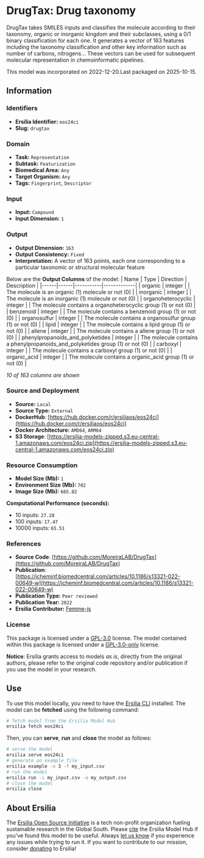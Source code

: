 # DrugTax: Drug taxonomy

DrugTax takes SMILES inputs and classifies the molecule according to their taxonomy, organic or inorganic kingdom and their subclasses, using a 0/1 binary classification for each one. It generates a vector of 163 features including the taxonomy classification and other key information such as number of carbons, nitrogens… These vectors can be used for subsequent molecular representation in chemoinformatic pipelines.

This model was incorporated on 2022-12-20.Last packaged on 2025-10-15.

## Information
### Identifiers
- **Ersilia Identifier:** `eos24ci`
- **Slug:** `drugtax`

### Domain
- **Task:** `Representation`
- **Subtask:** `Featurization`
- **Biomedical Area:** `Any`
- **Target Organism:** `Any`
- **Tags:** `Fingerprint`, `Descriptor`

### Input
- **Input:** `Compound`
- **Input Dimension:** `1`

### Output
- **Output Dimension:** `163`
- **Output Consistency:** `Fixed`
- **Interpretation:** A vector of 163 points, each one corresponding to a particular taxonomic or structural molecular feature

Below are the **Output Columns** of the model:
| Name | Type | Direction | Description |
|------|------|-----------|-------------|
| organic | integer |  | The molecule is an organic (1) molecule or not (0) |
| inorganic | integer |  | The molecule is an inorganic (1) molecule or not (0) |
| organoheterocyclic | integer |  | The molecule contains a organoheterocyclic group (1) or not (0) |
| benzenoid | integer |  | The molecule contains a benzenoid group (1) or not (0) |
| organosulfur | integer |  | The molecule contains a organosulfur group (1) or not (0) |
| lipid | integer |  | The molecule contains a lipid group (1) or not (0) |
| allene | integer |  | The molecule contains a allene group (1) or not (0) |
| phenylpropanoids_and_polyketides | integer |  | The molecule contains a phenylpropanoids_and_polyketides group (1) or not (0) |
| carboxyl | integer |  | The molecule contains a carboxyl group (1) or not (0) |
| organic_acid | integer |  | The molecule contains a organic_acid group (1) or not (0) |

_10 of 163 columns are shown_
### Source and Deployment
- **Source:** `Local`
- **Source Type:** `External`
- **DockerHub**: [https://hub.docker.com/r/ersiliaos/eos24ci](https://hub.docker.com/r/ersiliaos/eos24ci)
- **Docker Architecture:** `AMD64`, `ARM64`
- **S3 Storage**: [https://ersilia-models-zipped.s3.eu-central-1.amazonaws.com/eos24ci.zip](https://ersilia-models-zipped.s3.eu-central-1.amazonaws.com/eos24ci.zip)

### Resource Consumption
- **Model Size (Mb):** `1`
- **Environment Size (Mb):** `702`
- **Image Size (Mb):** `665.02`

**Computational Performance (seconds):**
- 10 inputs: `27.28`
- 100 inputs: `17.47`
- 10000 inputs: `65.51`

### References
- **Source Code**: [https://github.com/MoreiraLAB/DrugTax](https://github.com/MoreiraLAB/DrugTax)
- **Publication**: [https://jcheminf.biomedcentral.com/articles/10.1186/s13321-022-00649-w](https://jcheminf.biomedcentral.com/articles/10.1186/s13321-022-00649-w)
- **Publication Type:** `Peer reviewed`
- **Publication Year:** `2022`
- **Ersilia Contributor:** [Femme-js](https://github.com/Femme-js)

### License
This package is licensed under a [GPL-3.0](https://github.com/ersilia-os/ersilia/blob/master/LICENSE) license. The model contained within this package is licensed under a [GPL-3.0-only](LICENSE) license.

**Notice**: Ersilia grants access to models _as is_, directly from the original authors, please refer to the original code repository and/or publication if you use the model in your research.


## Use
To use this model locally, you need to have the [Ersilia CLI](https://github.com/ersilia-os/ersilia) installed.
The model can be **fetched** using the following command:
```bash
# fetch model from the Ersilia Model Hub
ersilia fetch eos24ci
```
Then, you can **serve**, **run** and **close** the model as follows:
```bash
# serve the model
ersilia serve eos24ci
# generate an example file
ersilia example -n 3 -f my_input.csv
# run the model
ersilia run -i my_input.csv -o my_output.csv
# close the model
ersilia close
```

## About Ersilia
The [Ersilia Open Source Initiative](https://ersilia.io) is a tech non-profit organization fueling sustainable research in the Global South.
Please [cite](https://github.com/ersilia-os/ersilia/blob/master/CITATION.cff) the Ersilia Model Hub if you've found this model to be useful. Always [let us know](https://github.com/ersilia-os/ersilia/issues) if you experience any issues while trying to run it.
If you want to contribute to our mission, consider [donating](https://www.ersilia.io/donate) to Ersilia!
